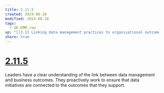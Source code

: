 ```yaml
---
title: 2.11.5
created: 2024-08-28
modified: 2024-08-28
tags:
  - UK-DMM_row
up: "[[2.11 Linking data management practices to organisational outcomes]]"
share: true
---
```

# [2.11.5](2.11.5.md)

Leaders have a clear understanding of the link between data management and business outcomes. They proactively work to ensure that data initiatives are connected to the outcomes that they support.
